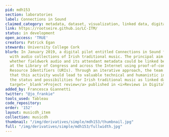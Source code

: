 ```yaml
---
pid: mdh153
section: laboratories
label: Connections in Sound
claimed_category: metadata, dataset, visualization, linked data, digital pilot
link: https://rootseire.github.io/LC-ITM/
status: in development
open_access: 'TRUE'
creators: Patrick Egan
stewards: University College Cork
blurb: In January 2019, a digital pilot entitled Connections in Sound focused on experimenting
  with audio collections of Irish traditional music. The principal aim was to investigate
  whether fieldwork audio and its attendant metadata could be linked between collections
  at the Library of Congress and across the Internet using proof-of-concept Uniform
  Resource Identifiers (URIs). Through an iterative approach, the team hypothesized
  that this activity would lead to valuable technical and humanistic insights about
  the status and possibilities for Irish traditional music as linked data. <a href='https://doi.org/10.21428/3e88f64f.30abd624'
  target='_blank'>Project review</a> published in <i>Reviews in Digital Humanities</i>.
added_by: Francesca Giannetti
twitter: "@jo_frankie"
tools_used: Tableau
code_repository:
order: '152'
layout: musicdh_item
collection: musicdh
thumbnail: "/img/derivatives/simple/mdh153/thumbnail.jpg"
full: "/img/derivatives/simple/mdh153/fullwidth.jpg"
---
```

